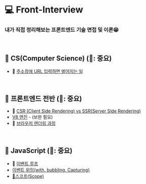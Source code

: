 # 💻 Front-Interview
### 내가 직접 정리해보는 프론트엔드 기술 면접 및 이론😁

<br />

## 🔖 CS(Computer Science) (🌟: 중요)
* 🌟 [주소창에 URL 입력하면 벌어지는 일](https://github.com/ssi02014/Front-Interview/blob/master/Note/CS/enter-url-process.md)

<br />

## 🔖 프론트엔드 전반 (🌟: 중요)
* 🌟 [CSR (Client Side Rendering) vs SSR(Server Side Rendering)](https://github.com/ssi02014/Front-Interview/blob/master/Note/Frontend-Overall/csr-ssr.md)
* [V8 엔진](https://github.com/ssi02014/Front-Interview/blob/master/Note/Frontend-Overall/V8.md) - (보완 필요)
* 🌟 [브라우저 렌더링 과정](https://github.com/ssi02014/Front-Interview/blob/master/Note/Frontend-Overall/browser-rendering-process.md)

<br />

## 🔖 JavaScript (🌟: 중요)
* 🌟 [이벤트 루프](https://github.com/ssi02014/Front-Interview/blob/master/Note/JavaScript/event-loop.md)
* [이벤트 위임(with. bubbling, Capturing)](https://github.com/ssi02014/Front-Interview/blob/master/Note/JavaScript/event-delegation.md)
* [🌟스코프(Scope)](https://github.com/ssi02014/Front-Interview/blob/master/Note/JavaScript/scope.md)

<br />